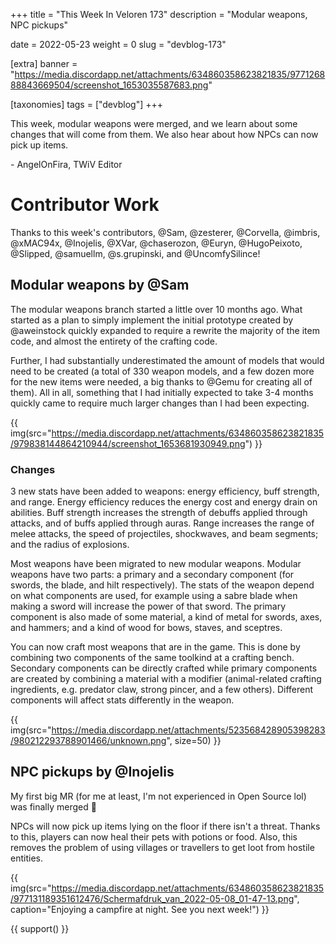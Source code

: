 +++
title = "This Week In Veloren 173"
description = "Modular weapons, NPC pickups"

date = 2022-05-23
weight = 0
slug = "devblog-173"

[extra]
banner = "https://media.discordapp.net/attachments/634860358623821835/977126888843669504/screenshot_1653035587683.png"

[taxonomies]
tags = ["devblog"]
+++

This week, modular weapons were merged, and we learn about some changes that
will come from them. We also hear about how NPCs can now pick up items.

\- AngelOnFira, TWiV Editor

# Contributor Work

Thanks to this week's contributors, @Sam, @zesterer, @Corvella, @imbris,
@xMAC94x, @Inojelis, @XVar, @chaserozon, @Euryn, @HugoPeixoto, @Slipped,
@samuellm, @s.grupinski, and @UncomfySilince!

## Modular weapons by @Sam

The modular weapons branch started a little over 10 months ago. What started as
a plan to simply implement the initial prototype created by @aweinstock quickly
expanded to require a rewrite the majority of the item code, and almost the
entirety of the crafting code.

Further, I had substantially underestimated the amount of models that would need
to be created (a total of 330 weapon models, and a few dozen more for the new
items were needed, a big thanks to @Gemu for creating all of them). All in all,
something that I had initially expected to take 3-4 months quickly came to
require much larger changes than I had been expecting.

{{
    img(src="https://media.discordapp.net/attachments/634860358623821835/979838144864210944/screenshot_1653681930949.png")
}}

### Changes

3 new stats have been added to weapons: energy efficiency, buff strength, and
range. Energy efficiency reduces the energy cost and energy drain on abilities.
Buff strength increases the strength of debuffs applied through attacks, and of
buffs applied through auras. Range increases the range of melee attacks, the
speed of projectiles, shockwaves, and beam segments; and the radius of
explosions.

Most weapons have been migrated to new modular weapons. Modular weapons have two
parts: a primary and a secondary component (for swords, the blade, and hilt
respectively). The stats of the weapon depend on what components are used, for
example using a sabre blade when making a sword will increase the power of that
sword. The primary component is also made of some material, a kind of metal for
swords, axes, and hammers; and a kind of wood for bows, staves, and sceptres.

You can now craft most weapons that are in the game. This is done by combining
two components of the same toolkind at a crafting bench. Secondary components
can be directly crafted while primary components are created by combining a
material with a modifier (animal-related crafting ingredients, e.g. predator
claw, strong pincer, and a few others). Different components will affect stats
differently in the weapon.

{{
    img(src="https://media.discordapp.net/attachments/523568428905398283/980212293788901466/unknown.png",
    size=50) }}

## NPC pickups by @Inojelis

My first big MR (for me at least, I'm not experienced in Open Source lol) was
finally merged 🥳

NPCs will now pick up items lying on the floor if there isn't a threat. Thanks
to this, players can now heal their pets with potions or food. Also, this
removes the problem of using villages or travellers to get loot from hostile
entities.

{{
    img(src="https://media.discordapp.net/attachments/634860358623821835/977131189351612476/Schermafdruk_van_2022-05-08_01-47-13.png",
    caption="Enjoying a campfire at night. See you next week!") }}

{{ support() }}
